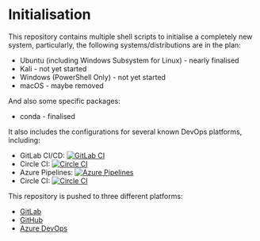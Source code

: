 # Initialisation

This repository contains multiple shell scripts to initialise a completely new system, particularly, the following systems/distributions are in the plan:
* Ubuntu (including Windows Subsystem for Linux) - nearly finalised
* Kali - not yet started
* Windows (PowerShell Only) - not yet started
* macOS - maybe removed

And also some specific packages:
* conda - finalised

It also includes the configurations for several known DevOps platforms, including:
* GitLab CI/CD: [![GitLab CI](https://gitlab.com/laitingsheng/init/badges/master/pipeline.svg)](https://gitlab.com/laitingsheng/init)
* Circle CI: [![Circle CI](https://circleci.com/gh/laitingsheng/Init/tree/master.svg?style=svg)](https://github.com/laitingsheng/Init)
* Azure Pipelines: [![Azure Pipelines](https://dev.azure.com/laitingsheng/Init/_apis/build/status/Init?branchName=master)](https://dev.azure.com/laitingsheng/Init)
* Circle CI: [![Circle CI](https://travis-ci.org/laitingsheng/Init.svg?branch=master)](https://github.com/laitingsheng/Init)

This repository is pushed to three different platforms:
* [GitLab](https://gitlab.com/laitingsheng/init)
* [GitHub](https://github.com/laitingsheng/Init)
* [Azure DevOps](https://dev.azure.com/laitingsheng/Init)
